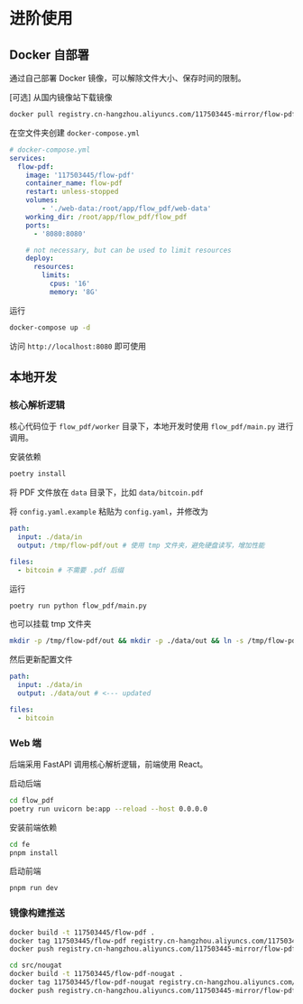 # 进阶使用

## Docker 自部署

通过自己部署 Docker 镜像，可以解除文件大小、保存时间的限制。

[可选] 从国内镜像站下载镜像

```sh
docker pull registry.cn-hangzhou.aliyuncs.com/117503445-mirror/flow-pdf && docker tag registry.cn-hangzhou.aliyuncs.com/117503445-mirror/flow-pdf 117503445/flow-pdf
```

在空文件夹创建 `docker-compose.yml`

```yaml
# docker-compose.yml
services:
  flow-pdf:
    image: '117503445/flow-pdf'
    container_name: flow-pdf
    restart: unless-stopped
    volumes:
        - './web-data:/root/app/flow_pdf/web-data'
    working_dir: /root/app/flow_pdf/flow_pdf
    ports:
      - '8080:8080'

    # not necessary, but can be used to limit resources
    deploy:
      resources:
        limits:
          cpus: '16'
          memory: '8G'
```

运行

```sh
docker-compose up -d
```

访问 `http://localhost:8080` 即可使用

## 本地开发

### 核心解析逻辑

核心代码位于 `flow_pdf/worker` 目录下，本地开发时使用 `flow_pdf/main.py` 进行调用。

安装依赖

```sh
poetry install
```

将 PDF 文件放在 `data` 目录下，比如 `data/bitcoin.pdf`

将 `config.yaml.example` 粘贴为 `config.yaml`，并修改为

```yaml
path:
  input: ./data/in
  output: /tmp/flow-pdf/out # 使用 tmp 文件夹，避免硬盘读写，增加性能

files:
  - bitcoin # 不需要 .pdf 后缀
```

运行

```sh
poetry run python flow_pdf/main.py
```

也可以挂载 tmp 文件夹

```sh
mkdir -p /tmp/flow-pdf/out && mkdir -p ./data/out && ln -s /tmp/flow-pdf/out ./data/out
```

然后更新配置文件

```yaml
path:
  input: ./data/in
  output: ./data/out # <--- updated

files:
  - bitcoin
```

### Web 端

后端采用 FastAPI 调用核心解析逻辑，前端使用 React。

启动后端

```sh
cd flow_pdf
poetry run uvicorn be:app --reload --host 0.0.0.0
```

安装前端依赖

```sh
cd fe
pnpm install
```

启动前端

```sh
pnpm run dev
```

### 镜像构建推送

```sh
docker build -t 117503445/flow-pdf .
docker tag 117503445/flow-pdf registry.cn-hangzhou.aliyuncs.com/117503445-mirror/flow-pdf
docker push registry.cn-hangzhou.aliyuncs.com/117503445-mirror/flow-pdf

cd src/nougat
docker build -t 117503445/flow-pdf-nougat .
docker tag 117503445/flow-pdf-nougat registry.cn-hangzhou.aliyuncs.com/117503445-mirror/flow-pdf-nougat
docker push registry.cn-hangzhou.aliyuncs.com/117503445-mirror/flow-pdf-nougat
```
